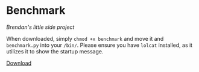 # Benchmark
*Brendan's little side project*

When downloaded, simply `chmod +x benchmark` and move it and `benchmark.py` into your `/bin/`. Please ensure you have `lolcat` installed, as it utilizes it to show the startup message.

[Download](https://github.com/BrendanTCC/-Benchmark-/archive/master.zip)
